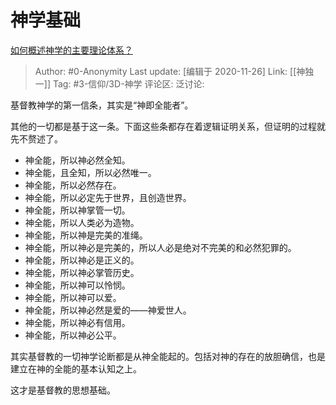 # 神学基础
[如何概述神学的主要理论体系？](https://www.zhihu.com/question/22824645/answer/1593464642)

> Author: #0-Anonymity
> Last update: [编辑于 2020-11-26]
> Link: [[神独一]]
> Tag: #3-信仰/3D-神学
> 评论区:
> 泛讨论:

基督教神学的第一信条，其实是“神即全能者”。

其他的一切都是基于这一条。下面这些条都存在着逻辑证明关系，但证明的过程就先不赘述了。

-   神全能，所以神必然全知。
-   神全能，且全知，所以必然唯一。
-   神全能，所以必然存在。
-   神全能，所以必定先于世界，且创造世界。
-   神全能，所以神掌管一切。
-   神全能，所以人类必为造物。
-   神全能，所以神是完美的准绳。
-   神全能，所以神必是完美的，所以人必是绝对不完美的和必然犯罪的。
-   神全能，所以神必是正义的。
-   神全能，所以神必掌管历史。
-   神全能，所以神可以怜悯。
-   神全能，所以神可以爱。
-   神全能，所以神必然是爱的——神爱世人。
-   神全能，所以神必有信用。
-   神全能，所以神必公平。

其实基督教的一切神学论断都是从神全能起的。包括对神的存在的放胆确信，也是建立在神的全能的基本认知之上。

这才是基督教的思想基础。
